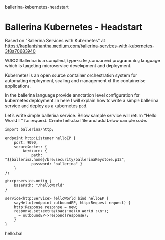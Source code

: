 ballerina-kubernetes-headstart
# Ballerina Kubernetes - Headstart

Based on "Ballerina Services with Kubernetes" at https://kapilanishantha.medium.com/ballerina-services-with-kubernetes-3f8a70683940

WSO2 Ballerina is a compiled, type-safe ,concurrent programming language which is targeting microservice development and deployment. 

Kubernetes is an open source container orchestration system for automating deployment, scaling and management of the containerise applications.

In the ballerina language provide annotation level configuration for kubernetes deployment. In here I will explain how to write a simple ballerina service and deploy as a kubernetes pod.

Let’s write simple ballerina service. Below sample service will return “Hello World ! “ for request. Create hello.bal file and add below sample code.

```
import ballerina/http;

endpoint http:Listener helloEP {
    port: 9090,
    secureSocket: {
        keyStore: {
            path: "${ballerina.home}/bre/security/ballerinaKeystore.p12",
            password: "ballerina" }
    }
};

@http:ServiceConfig {
    basePath: "/helloWorld"
}

service<http:Service> helloWorld bind helloEP {
    sayHello(endpoint outboundEP, http:Request request) {
    http:Response response = new;
    response.setTextPayload("Hello World !\n");
    _ = outboundEP->respond(response);
    }
}
```
hello.bal

